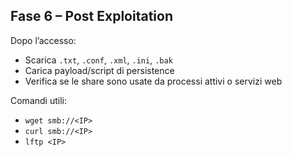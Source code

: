 ## Fase 6 – Post Exploitation

Dopo l’accesso:
- Scarica `.txt`, `.conf`, `.xml`, `.ini`, `.bak`
- Carica payload/script di persistence
- Verifica se le share sono usate da processi attivi o servizi web

Comandi utili:
- `wget smb://<IP>`
- `curl smb://<IP>`
- `lftp <IP>`
